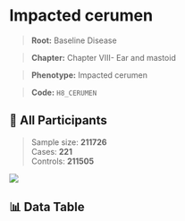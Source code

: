 # Impacted cerumen

> **Root:** Baseline Disease  

> **Chapter:** Chapter VIII- Ear and mastoid  

> **Phenotype:** Impacted cerumen  

> **Code:** `H8_CERUMEN`

## 🧪 All Participants  
> Sample size: **211726**  
> Cases: **221**  
> Controls: **211505**
<img src="/Sensitive/Figures/ALL/Incidence/H8_CERUMEN.png"/>

## 📊 Data Table
<CsvTableMRF src="/Sensitive/Data/ALL/Incidence/COX_H8_CERUMEN.csv"/>

